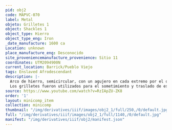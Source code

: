 ```yaml
---
pid: obj2
code: MAPVC-070
label: Metal
objeto: Grilletes 1
object: Shackles 1
object_type: Hierro
object_type_eng: Iron
_date_manufacture: 1600 ca
Location: unknown
place_manufacture_eng: Desconocido
site_proveniencemanufacture_provenience: Sitio 11
coordinates: UTM2094900N
current_location: Barrick/Pueblo Viejo
tags: Enslaved Afrodescendant
description: |-
  Arco de hierro, semicircular, con un agujero en cada extremo por el que se pasa un perno o pieza alargada metálica y que se utilizaba especialmente para asegurar una cadena en el tobillo de un presidiario.
  Los grilletes fueron utilizados para el sometimiento y traslado de esclavos negros traídos de África, los cuales eran sometidos a los duros trabajos de explotación minera y agrícola, especialmente en las labores de los ingenios azucareros.
source: https://www.youtube.com/watch?v=RzIApZU-ZK8
order: '1'
layout: minicomp_item
collection: minicomp
thumbnail: "/img/derivatives/iiif/images/obj2_1/full/250,/0/default.jpg"
full: "/img/derivatives/iiif/images/obj2_1/full/1140,/0/default.jpg"
manifest: "/img/derivatives/iiif/obj2/manifest.json"
---
```

